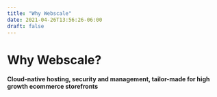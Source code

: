 ```yaml
---
title: "Why Webscale"
date: 2021-04-26T13:56:26-06:00
draft: false
---
```


# Why Webscale?
#### Cloud-native hosting, security and management, tailor-made for high growth ecommerce storefronts

